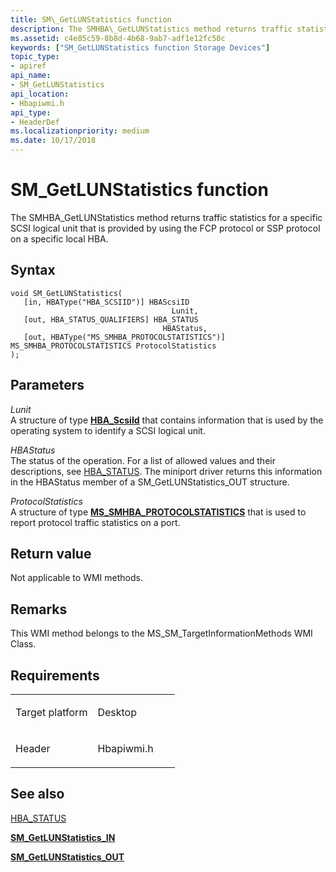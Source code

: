 ```yaml
---
title: SM\_GetLUNStatistics function
description: The SMHBA\_GetLUNStatistics method returns traffic statistics for a specific SCSI logical unit that is provided by using the FCP protocol or SSP protocol on a specific local HBA.
ms.assetid: c4e85c59-8b8d-4b68-9ab7-adf1e12fc50c
keywords: ["SM_GetLUNStatistics function Storage Devices"]
topic_type:
- apiref
api_name:
- SM_GetLUNStatistics
api_location:
- Hbapiwmi.h
api_type:
- HeaderDef
ms.localizationpriority: medium
ms.date: 10/17/2018
---
```


# SM\_GetLUNStatistics function


The SMHBA\_GetLUNStatistics method returns traffic statistics for a specific SCSI logical unit that is provided by using the FCP protocol or SSP protocol on a specific local HBA.

Syntax
------

```ManagedCPlusPlus
void SM_GetLUNStatistics(
   [in, HBAType("HBA_SCSIID")] HBAScsiID                                     Lunit,
   [out, HBA_STATUS_QUALIFIERS] HBA_STATUS                                   HBAStatus,
   [out, HBAType("MS_SMHBA_PROTOCOLSTATISTICS")] MS_SMHBA_PROTOCOLSTATISTICS ProtocolStatistics
);
```

Parameters
----------

*Lunit*   
A structure of type [**HBA\_ScsiId**](https://msdn.microsoft.com/library/windows/hardware/ff557191) that contains information that is used by the operating system to identify a SCSI logical unit.

*HBAStatus*   
The status of the operation. For a list of allowed values and their descriptions, see [HBA\_STATUS](hba-status.md). The miniport driver returns this information in the HBAStatus member of a SM\_GetLUNStatistics\_OUT structure.

*ProtocolStatistics*   
A structure of type [**MS\_SMHBA\_PROTOCOLSTATISTICS**](https://docs.microsoft.com/windows-hardware/drivers/ddi/hbapiwmi/ns-hbapiwmi-_ms_smhba_protocolstatistics) that is used to report protocol traffic statistics on a port.

Return value
------------

Not applicable to WMI methods.

Remarks
-------

This WMI method belongs to the MS\_SM\_TargetInformationMethods WMI Class.

Requirements
------------

<table>
<colgroup>
<col width="50%" />
<col width="50%" />
</colgroup>
<tbody>
<tr class="odd">
<td align="left"><p>Target platform</p></td>
<td align="left">Desktop</td>
</tr>
<tr class="even">
<td align="left"><p>Header</p></td>
<td align="left">Hbapiwmi.h</td>
</tr>
</tbody>
</table>

## <span id="see_also"></span>See also


[HBA\_STATUS](hba-status.md)

[**SM\_GetLUNStatistics\_IN**](https://docs.microsoft.com/windows-hardware/drivers/ddi/hbapiwmi/ns-hbapiwmi-_sm_getlunstatistics_in)

[**SM\_GetLUNStatistics\_OUT**](https://docs.microsoft.com/windows-hardware/drivers/ddi/hbapiwmi/ns-hbapiwmi-_sm_getlunstatistics_out)

 

 






